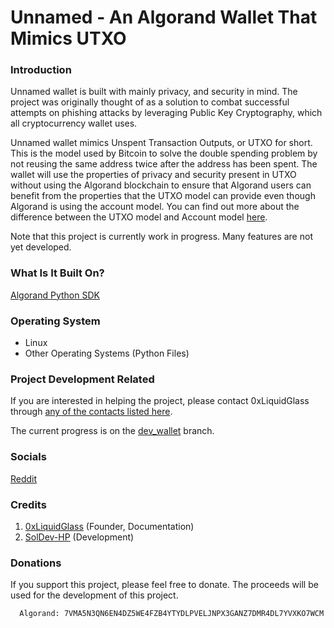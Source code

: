 # Unnamed - An Algorand Wallet That Mimics UTXO

### Introduction

Unnamed wallet is built with mainly privacy, and security in mind. The project was originally thought of as a solution to combat successful attempts on phishing attacks by leveraging Public Key Cryptography, which all cryptocurrency wallet uses.

Unnamed wallet mimics Unspent Transaction Outputs, or UTXO for short. This is the model used by Bitcoin to solve the double spending problem by not reusing the same address twice after the address has been spent. The wallet will use the properties of privacy and security present in UTXO without using the Algorand blockchain to ensure that Algorand users can benefit from the properties that the UTXO model can provide even though Algorand is using the account model. You can find out more about the difference between the UTXO model and Account model [here](https://www.youtube.com/watch?v=HT6_j_ZyAms).

Note that this project is currently work in progress. Many features are not yet developed.

### What Is It Built On?

[Algorand Python SDK](https://github.com/algorand/py-algorand-sdk)

### Operating System

- Linux
- Other Operating Systems (Python Files)

### Project Development Related

If you are interested in helping the project, please contact 0xLiquidGlass through [any of the contacts listed here](https://github.com/0xLiquidGlass/0xLiquidGlass/blob/main/README.md#contact).

The current progress is on the [dev_wallet](https://github.com/0xLiquidGlass/unnamed/tree/dev_wallet) branch.

### Socials

[Reddit](https://www.reddit.com/r/unnamed_wallet/)

### Credits

1. [0xLiquidGlass](https://github.com/0xLiquidGlass) (Founder, Documentation)
2. [SolDev-HP](https://github.com/SolDev-HP) (Development)

### Donations

If you support this project, please feel free to donate. The proceeds will be used for the development of this project.

``` 
  Algorand: 7VMA5N3QN6EN4DZ5WE4FZB4YTYDLPVELJNPX3GANZ7DMR4DL7YVXKO7WCM
```
